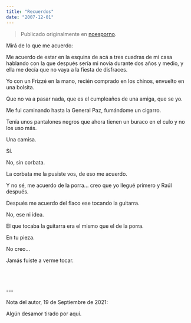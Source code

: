 ```yaml
---
title: "Recuerdos"
date: "2007-12-01"
---
```


> Publicado originalmente en [noesporno](/noesporno).

Mirá de lo que me acuerdo:

Me acuerdo de estar en la esquina de acá a tres cuadras de mi casa hablando con la que después sería mi novia durante dos años y medio, y ella me decía que no vaya a la fiesta de disfraces.

Yo con un Frizzé en la mano, recién comprado en los chinos, envuelto en una bolsita.

Que no va a pasar nada, que es el cumpleaños de una amiga, que se yo.

Me fui caminando hasta la General Paz, fumándome un cigarro.

Tenía unos pantalones negros que ahora tienen un buraco en el culo y no los uso más.

Una camisa.

Sí.

No, sin corbata.

La corbata me la pusiste vos, de eso me acuerdo.

Y no sé, me acuerdo de la porra... creo que yo llegué primero y Raúl después.

Después me acuerdo del flaco ese tocando la guitarra.

No, ese ni idea.

El que tocaba la guitarra era el mismo que el de la porra.

En tu pieza.

No creo...

Jamás fuiste a verme tocar.


<br>
<br>
<br>
---

Nota del autor, 19 de Septiembre de 2021:

Algún desamor tirado por aquí.